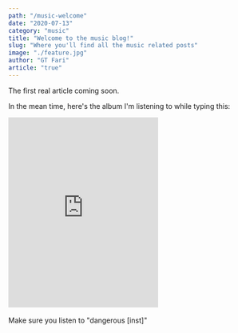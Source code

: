 ```yaml
---
path: "/music-welcome"
date: "2020-07-13"
category: "music"
title: "Welcome to the music blog!"
slug: "Where you'll find all the music related posts"
image: "./feature.jpg"
author: "GT Fari"
article: "true"
---
```


The first real article coming soon.

In the mean time, here's the album I'm listening to while typing this:<br/>
<iframe src="https://open.spotify.com/embed/album/4a01Ga0mHGkWFkhQuqSulv" width="300" height="380" frameborder="0" allowtransparency="true" allow="encrypted-media"></iframe><br/><br/>
Make sure you listen to "dangerous [inst]"